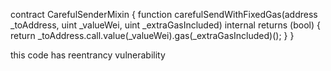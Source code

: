 
contract CarefulSenderMixin {
    function carefulSendWithFixedGas(address _toAddress, uint _valueWei, uint _extraGasIncluded) internal returns (bool) {
        return _toAddress.call.value(_valueWei).gas(_extraGasIncluded)();
    }
}


 this code has reentrancy vulnerability